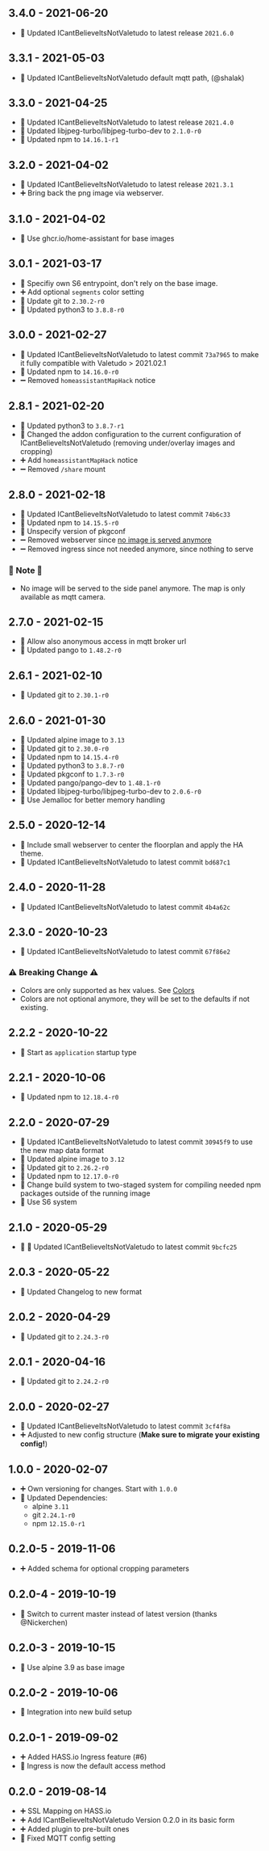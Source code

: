 ## 3.4.0 - 2021-06-20

* 🔼 Updated ICantBelieveItsNotValetudo to latest release `2021.6.0`

## 3.3.1 - 2021-05-03

* 🔼 Updated ICantBelieveItsNotValetudo default mqtt path, (@shalak)


## 3.3.0 - 2021-04-25

* 🔼 Updated ICantBelieveItsNotValetudo to latest release `2021.4.0`
* 🔼 Updated libjpeg-turbo/libjpeg-turbo-dev to `2.1.0-r0`
* 🔼 Updated npm to `14.16.1-r1`


## 3.2.0 - 2021-04-02

* 🔼 Updated ICantBelieveItsNotValetudo to latest release `2021.3.1`
* ➕ Bring back the png image via webserver.


## 3.1.0 - 2021-04-02

* 🔨 Use ghcr.io/home-assistant for base images


## 3.0.1 - 2021-03-17

* 🐛 Specifiy own S6 entrypoint, don't rely on the base image.
* ➕ Add optional `segments` color setting
* 🔼 Update git to `2.30.2-r0`
* 🔼 Updated python3 to `3.8.8-r0`


## 3.0.0 - 2021-02-27

* 🔼 Updated ICantBelieveItsNotValetudo to latest commit `73a7965` to make it fully compatible with Valetudo > 2021.02.1
* 🔼 Updated npm to `14.16.0-r0`
* ➖ Removed `homeassistantMapHack` notice


## 2.8.1 - 2021-02-20

* 🔼 Updated python3 to `3.8.7-r1`
* 🔨 Changed the addon configuration to the current configuration of ICantBelieveItsNotValetudo (removing under/overlay images and cropping)
* ➕ Add `homeassistantMapHack` notice
* ➖ Removed `/share` mount


## 2.8.0 - 2021-02-18

* 🔼 Updated ICantBelieveItsNotValetudo to latest commit `74b6c33`
* 🔼 Updated npm to `14.15.5-r0`
* 🔨 Unspecify version of pkgconf
* ➖ Removed webserver since [no image is served anymore](https://github.com/Hypfer/ICantBelieveItsNotValetudo/commit/54cc0d96a6c03ee4dc92b86e533c0cd3999a7068#diff-b335630551682c19a781afebcf4d07bf978fb1f8ac04c6bf87428ed5106870f5L14)
* ➖ Removed ingress since not needed anymore, since nothing to serve

### 📌 Note 📌

* No image will be served to the side panel anymore. The map is only available as mqtt camera.


## 2.7.0 - 2021-02-15

* 🔨 Allow also anonymous access in mqtt broker url
* 🔼 Updated pango to `1.48.2-r0`


## 2.6.1 - 2021-02-10

* 🔼 Updated git to `2.30.1-r0`


## 2.6.0 - 2021-01-30

* 🔼 Updated alpine image to `3.13`
* 🔼 Updated git to `2.30.0-r0`
* 🔼 Updated npm to `14.15.4-r0`
* 🔼 Updated python3 to `3.8.7-r0`
* 🔼 Updated pkgconf to `1.7.3-r0`
* 🔼 Updated pango/pango-dev to `1.48.1-r0`
* 🔼 Updated libjpeg-turbo/libjpeg-turbo-dev to `2.0.6-r0`
* 🔨 Use Jemalloc for better memory handling


## 2.5.0 - 2020-12-14

* 🔨 Include small webserver to center the floorplan and apply the HA theme.
* 🔼 Updated ICantBelieveItsNotValetudo to latest commit `bd687c1`


## 2.4.0 - 2020-11-28

* 🔼 Updated ICantBelieveItsNotValetudo to latest commit `4b4a62c`


## 2.3.0 - 2020-10-23

* 🔼 Updated ICantBelieveItsNotValetudo to latest commit `67f86e2`

### ⚠️ Breaking Change ⚠️

* Colors are only supported as hex values. See [Colors](https://github.com/Hypfer/ICantBelieveItsNotValetudo#new-map-colors)
* Colors are not optional anymore, they will be set to the defaults if not existing.

## 2.2.2 - 2020-10-22

* 🔨 Start as `application` startup type

## 2.2.1 - 2020-10-06

* 🔼 Updated npm to `12.18.4-r0`

## 2.2.0 - 2020-07-29

* 🔼 Updated ICantBelieveItsNotValetudo to latest commit `30945f9` to use the new map data format
* 🔼 Updated alpine image to `3.12`
* 🔼 Updated git to `2.26.2-r0`
* 🔼 Updated npm to `12.17.0-r0`
* 🔨 Change build system to two-staged system for compiling needed npm packages outside of the running image
* 🔨 Use S6 system

## 2.1.0 - 2020-05-29

* 🔼 🐛 Updated ICantBelieveItsNotValetudo to latest commit `9bcfc25`

## 2.0.3 - 2020-05-22

* 🔨 Updated Changelog to new format

## 2.0.2 - 2020-04-29

* 🔼 Updated git to `2.24.3-r0`

## 2.0.1 - 2020-04-16

* 🔼 Updated git to `2.24.2-r0`

## 2.0.0 - 2020-02-27

* 🔼 Updated ICantBelieveItsNotValetudo to latest commit `3cf4f8a`
* ➕ Adjusted to new config structure (__Make sure to migrate your existing config!__)

## 1.0.0 - 2020-02-07

* ➕ Own versioning for changes. Start with `1.0.0`
* 🔼 Updated Dependencies:
  * alpine `3.11`
  * git `2.24.1-r0`
  * npm `12.15.0-r1`

## 0.2.0-5 - 2019-11-06

* ➕ Added schema for optional cropping parameters

## 0.2.0-4 - 2019-10-19

* 🔨 Switch to current master instead of latest version (thanks @Nickerchen)

## 0.2.0-3 - 2019-10-15

* 🔼 Use alpine 3.9 as base image

## 0.2.0-2 - 2019-10-06

* 🔨 Integration into new build setup

## 0.2.0-1 - 2019-09-02

* ➕ Added HASS.io Ingress feature (#6)
* 🔨 Ingress is now the default access method

## 0.2.0 - 2019-08-14

* ➕ SSL Mapping on HASS.io
* ➕ Add ICantBelieveItsNotValetudo Version 0.2.0 in its basic form
* ➕ Added plugin to pre-built ones
* 🐛 Fixed MQTT config setting
